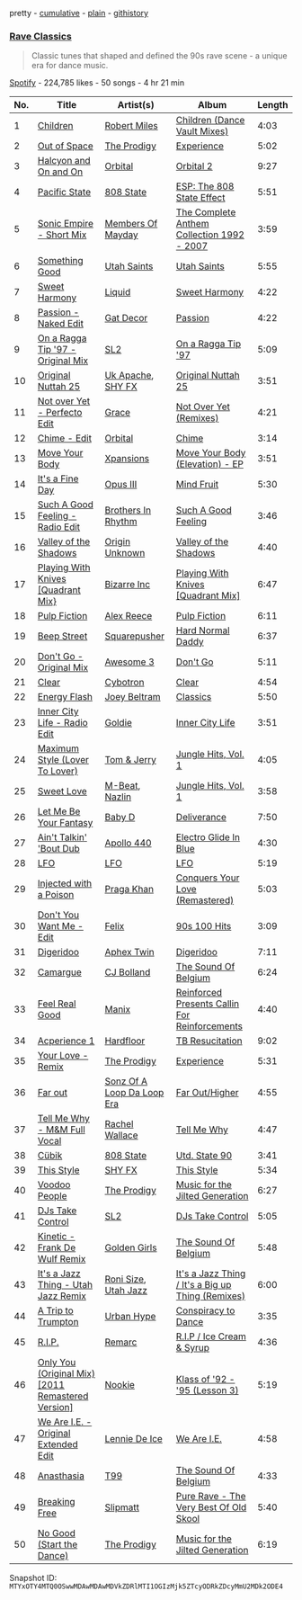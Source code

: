 pretty - [cumulative](/playlists/cumulative/37i9dQZF1DX8cbjeZ4UYIG.md) - [plain](/playlists/plain/37i9dQZF1DX8cbjeZ4UYIG) - [githistory](https://github.githistory.xyz/mackorone/spotify-playlist-archive/blob/main/playlists/plain/37i9dQZF1DX8cbjeZ4UYIG)

### [Rave Classics](https://open.spotify.com/playlist/37i9dQZF1DX8cbjeZ4UYIG)

> Classic tunes that shaped and defined the 90s rave scene \- a unique era for dance music.

[Spotify](https://open.spotify.com/user/spotify) - 224,785 likes - 50 songs - 4 hr 21 min

| No. | Title | Artist(s) | Album | Length |
|---|---|---|---|---|
| 1 | [Children](https://open.spotify.com/track/4wtR6HB3XekEengMX17cpc) | [Robert Miles](https://open.spotify.com/artist/2YVF0Ou5zIc4mpgtLIlGN0) | [Children \(Dance Vault Mixes\)](https://open.spotify.com/album/5vwm8dEf7xGTqUAas8zGdC) | 4:03 |
| 2 | [Out of Space](https://open.spotify.com/track/6cYJBIE9FC1QAoPw5EhdLA) | [The Prodigy](https://open.spotify.com/artist/4k1ELeJKT1ISyDv8JivPpB) | [Experience](https://open.spotify.com/album/7uSC6NXKlE3zGo0mu8Ik5r) | 5:02 |
| 3 | [Halcyon and On and On](https://open.spotify.com/track/5xcunlfaZvD9BDQsLONI7A) | [Orbital](https://open.spotify.com/artist/3csPCeXsj2wezyvkRFzvmV) | [Orbital 2](https://open.spotify.com/album/1JYyYFJSYrXMHLe7Dz1B3W) | 9:27 |
| 4 | [Pacific State](https://open.spotify.com/track/2h7w0KHwHbx4WbG6WxjO7U) | [808 State](https://open.spotify.com/artist/7hFdUW64G4iU1tz46ITRfN) | [ESP: The 808 State Effect](https://open.spotify.com/album/0mwlWFUpsVDeDw5kkUlDzV) | 5:51 |
| 5 | [Sonic Empire \- Short Mix](https://open.spotify.com/track/4qAu9FbxaULlca8tvHI8Tl) | [Members Of Mayday](https://open.spotify.com/artist/76QERaQEFTh2VKRUL7wz7m) | [The Complete Anthem Collection 1992 \- 2007](https://open.spotify.com/album/3Npjea52mXpWbrxaobH0rj) | 3:59 |
| 6 | [Something Good](https://open.spotify.com/track/22AvpWbOtNTiem8jKDk8QO) | [Utah Saints](https://open.spotify.com/artist/2KB6LGMBaOYYYdvvgyptFH) | [Utah Saints](https://open.spotify.com/album/75Nl51OzRYnIsJEYcY10Bz) | 5:55 |
| 7 | [Sweet Harmony](https://open.spotify.com/track/2P79o8njc5X9NbgiGbRwpx) | [Liquid](https://open.spotify.com/artist/4wxJRtX2kEmKXtr0mMzHr9) | [Sweet Harmony](https://open.spotify.com/album/2SyBDNNhCrhgxQDBCvNcZ3) | 4:22 |
| 8 | [Passion \- Naked Edit](https://open.spotify.com/track/0ZBPWoRkfZ8SLcDJaFnkUu) | [Gat Decor](https://open.spotify.com/artist/6wbsiIvg0rsbL9JlLAH9GA) | [Passion](https://open.spotify.com/album/4F74H7yribKYcseNcUvgv5) | 4:22 |
| 9 | [On a Ragga Tip '97 \- Original Mix](https://open.spotify.com/track/7gX6Y2jhsrVqu9qIrxpPof) | [SL2](https://open.spotify.com/artist/30TgkkBf0juP46UUwEYawn) | [On a Ragga Tip '97](https://open.spotify.com/album/6HuS4ewokxN2PuHtyKsaPI) | 5:09 |
| 10 | [Original Nuttah 25](https://open.spotify.com/track/55K24vPjLgAX8yLAq8fErj) | [Uk Apache](https://open.spotify.com/artist/0YE17nrGKTk37bcKpKVUvi), [SHY FX](https://open.spotify.com/artist/5oDtp2FC8VqBjTx1aT4P5j) | [Original Nuttah 25](https://open.spotify.com/album/3CDghMhp5uTwVQVZ9vBVm5) | 3:51 |
| 11 | [Not over Yet \- Perfecto Edit](https://open.spotify.com/track/5WdcLFYroa1wGlPSaNMQ29) | [Grace](https://open.spotify.com/artist/1DlbW0TOOja6uqR4CHAaeg) | [Not Over Yet \(Remixes\)](https://open.spotify.com/album/4XUF3D8QpVeBGqHrwNcZCw) | 4:21 |
| 12 | [Chime \- Edit](https://open.spotify.com/track/5LOKOBboMIbi4moxpjuFL5) | [Orbital](https://open.spotify.com/artist/3csPCeXsj2wezyvkRFzvmV) | [Chime](https://open.spotify.com/album/5Q5TZTTdvn7njWWGNjlJdm) | 3:14 |
| 13 | [Move Your Body](https://open.spotify.com/track/1VLEbclmTbYS9Rdp1b90Yf) | [Xpansions](https://open.spotify.com/artist/2oSihaE9ObkcZVx2LAxySj) | [Move Your Body \(Elevation\) \- EP](https://open.spotify.com/album/1lzDLTMaIPXUVoVfaADink) | 3:51 |
| 14 | [It's a Fine Day](https://open.spotify.com/track/67Hp634KZbo9B5WMsJOalE) | [Opus III](https://open.spotify.com/artist/1hQuWl1dueM7ChRUZRn05z) | [Mind Fruit](https://open.spotify.com/album/5qPIkrDnqxksLOFpFYqvEz) | 5:30 |
| 15 | [Such A Good Feeling \- Radio Edit](https://open.spotify.com/track/6eKyW6xYhzQQLq1Rff5uh2) | [Brothers In Rhythm](https://open.spotify.com/artist/0f2HTJx4jowMoiHBH4GzdU) | [Such A Good Feeling](https://open.spotify.com/album/76IesqEEpKbaN6zDzJVhXp) | 3:46 |
| 16 | [Valley of the Shadows](https://open.spotify.com/track/6fzwardfFs6sVfNA5R1ypt) | [Origin Unknown](https://open.spotify.com/artist/6kvXn2MzCLCtsAqf5nbmho) | [Valley of the Shadows](https://open.spotify.com/album/5fWVvxaSJgpESrUvNIk9PF) | 4:40 |
| 17 | [Playing With Knives \[Quadrant Mix}](https://open.spotify.com/track/3ToxQ1h56CW3lA2zcGtODh) | [Bizarre Inc](https://open.spotify.com/artist/07lbidCU8ZwtNCUrmaO0QU) | [Playing With Knives \[Quadrant Mix\]](https://open.spotify.com/album/1q4NYQT20Fb9kN16yZ3OHM) | 6:47 |
| 18 | [Pulp Fiction](https://open.spotify.com/track/4bsF2ZJgmq2JiDfyIV3CaX) | [Alex Reece](https://open.spotify.com/artist/74AkwPErO7y6jYZwR7ggJA) | [Pulp Fiction](https://open.spotify.com/album/7CrelOKM75tC3HaQ8a7dsV) | 6:11 |
| 19 | [Beep Street](https://open.spotify.com/track/4ygcdmPyBFEaf25SEEsKrz) | [Squarepusher](https://open.spotify.com/artist/4mtHSXwIHihO6MWNq5Qoko) | [Hard Normal Daddy](https://open.spotify.com/album/1CPBXIsx6Km7ZvDmvM0gYS) | 6:37 |
| 20 | [Don't Go \- Original Mix](https://open.spotify.com/track/7DOgJIDxCOsPYHXQZIuseF) | [Awesome 3](https://open.spotify.com/artist/4qonlcYcLvt22gP54K6oeL) | [Don't Go](https://open.spotify.com/album/70T1jyWOTEWxuvLIQjg1km) | 5:11 |
| 21 | [Clear](https://open.spotify.com/track/5NKHUvpRs7zr0yOQjx8Exr) | [Cybotron](https://open.spotify.com/artist/5Mr6zawZ90BzjY14EROmSm) | [Clear](https://open.spotify.com/album/2a81I8YLdT49A5LWHxetcC) | 4:54 |
| 22 | [Energy Flash](https://open.spotify.com/track/46ddej1ibGIgs58H0wakoK) | [Joey Beltram](https://open.spotify.com/artist/4OW0w5K2UNaWtbpRqzWqI0) | [Classics](https://open.spotify.com/album/28lpBShPdRMmQxT2kEAKMq) | 5:50 |
| 23 | [Inner City Life \- Radio Edit](https://open.spotify.com/track/4TOIdyhxz1xgAlrrz2HHhT) | [Goldie](https://open.spotify.com/artist/2SYqJ3uDLLXZNyZdLKBy4M) | [Inner City Life](https://open.spotify.com/album/3nlPv0dIcF8CNaiVzsHBsY) | 3:51 |
| 24 | [Maximum Style \(Lover To Lover\)](https://open.spotify.com/track/5aqLROQOpWX2H8Q3b0IB6b) | [Tom & Jerry](https://open.spotify.com/artist/11XdPK1p3uSxX0qiBy5WBZ) | [Jungle Hits, Vol\. 1](https://open.spotify.com/album/6ajFWIR0zVPWu3cBj68B4z) | 4:05 |
| 25 | [Sweet Love](https://open.spotify.com/track/2XdL95Ifg9gysRDpFWNYWt) | [M\-Beat](https://open.spotify.com/artist/42tN6kVgx34E0Oqk2nef4g), [Nazlin](https://open.spotify.com/artist/7EHyk9B3KdWJFIbMpte5GL) | [Jungle Hits, Vol\. 1](https://open.spotify.com/album/6ajFWIR0zVPWu3cBj68B4z) | 3:58 |
| 26 | [Let Me Be Your Fantasy](https://open.spotify.com/track/5NrSz7dRurN8VjHpFuRgph) | [Baby D](https://open.spotify.com/artist/33ZOI0WTjYkLh5WuwucLhc) | [Deliverance](https://open.spotify.com/album/2l6eqXAWTJD43002cCPiYn) | 7:50 |
| 27 | [Ain't Talkin' 'Bout Dub](https://open.spotify.com/track/0lk1zdGFPEv6U7omOAqhSs) | [Apollo 440](https://open.spotify.com/artist/37f9cjf8Ic4t7vYNRYAzI7) | [Electro Glide In Blue](https://open.spotify.com/album/5SBkxQjY7zgrKDrpz6vcV8) | 4:30 |
| 28 | [LFO](https://open.spotify.com/track/0BELfOcufjLMZkfPu2p7K5) | [LFO](https://open.spotify.com/artist/2M0T4a1pkOC5nifN9W6e9e) | [LFO](https://open.spotify.com/album/7a2ja1S9hGEDBTO91uoj6n) | 5:19 |
| 29 | [Injected with a Poison](https://open.spotify.com/track/6pjNPFhhzSho4EYffiV8Pa) | [Praga Khan](https://open.spotify.com/artist/571MZ41OAhLQwOHzW6XfRb) | [Conquers Your Love \(Remastered\)](https://open.spotify.com/album/1TvcBifosVJDio8eHJjuoz) | 5:03 |
| 30 | [Don't You Want Me \- Edit](https://open.spotify.com/track/5xmZDSLfUKwgTxfEqVv7g0) | [Felix](https://open.spotify.com/artist/6iRRErKYy1iojOaJoq6Ltk) | [90s 100 Hits](https://open.spotify.com/album/6odcotWv2xd7NP7RrGBS5b) | 3:09 |
| 31 | [Digeridoo](https://open.spotify.com/track/3QSQbRPGDky3vRmXVeP8iU) | [Aphex Twin](https://open.spotify.com/artist/6kBDZFXuLrZgHnvmPu9NsG) | [Digeridoo](https://open.spotify.com/album/1yDakrbF2ddXhBd6c8bV0G) | 7:11 |
| 32 | [Camargue](https://open.spotify.com/track/3W6LDkmCTlAktnIt9yQrY3) | [CJ Bolland](https://open.spotify.com/artist/51OKtNtm24ALAjAHBMiFng) | [The Sound Of Belgium](https://open.spotify.com/album/26u7ERyW4UR9xC4RjrxXoN) | 6:24 |
| 33 | [Feel Real Good](https://open.spotify.com/track/0JaqIqqFzNkQFoCJTFrakV) | [Manix](https://open.spotify.com/artist/3NxpC1snwKVakSDm2hLNsI) | [Reinforced Presents Callin For Reinforcements](https://open.spotify.com/album/5w8cU8ixaBD5NjjNnFG7mA) | 4:40 |
| 34 | [Acperience 1](https://open.spotify.com/track/2IQ61J0AFfjnxBm4lQEU0W) | [Hardfloor](https://open.spotify.com/artist/6z9JhbmcTrVKITp9ah4mJk) | [TB Resucitation](https://open.spotify.com/album/2ucG4BEW3uOUQgjdJ9c5GN) | 9:02 |
| 35 | [Your Love \- Remix](https://open.spotify.com/track/6vsy0Bg3BeAyq7INPGEA2o) | [The Prodigy](https://open.spotify.com/artist/4k1ELeJKT1ISyDv8JivPpB) | [Experience](https://open.spotify.com/album/7uSC6NXKlE3zGo0mu8Ik5r) | 5:31 |
| 36 | [Far out](https://open.spotify.com/track/72qHsDcLYFyPTqKAmQcm4h) | [Sonz Of A Loop Da Loop Era](https://open.spotify.com/artist/7BVU0VCeUMAa18zDX5mOyh) | [Far Out/Higher](https://open.spotify.com/album/3OGpPRrKarUlNG4bF4sn6M) | 4:55 |
| 37 | [Tell Me Why \- M&M Full Vocal](https://open.spotify.com/track/0aGRKtwhsZuirMYWtdOn1Y) | [Rachel Wallace](https://open.spotify.com/artist/2wfU1vhvZxd5wBQFsWkH5b) | [Tell Me Why](https://open.spotify.com/album/2EvVTKuwdx4574wjfvYOnG) | 4:47 |
| 38 | [Cübik](https://open.spotify.com/track/5BxETnZ8Dzm86jcuFAozOa) | [808 State](https://open.spotify.com/artist/7hFdUW64G4iU1tz46ITRfN) | [Utd\. State 90](https://open.spotify.com/album/7DWTuqhMmJIE9Py0e8Wa5C) | 3:41 |
| 39 | [This Style](https://open.spotify.com/track/2rYo8S1hlnyx7aH9h87So2) | [SHY FX](https://open.spotify.com/artist/5oDtp2FC8VqBjTx1aT4P5j) | [This Style](https://open.spotify.com/album/7acwlv5XvgMfSXtGQiMnDR) | 5:34 |
| 40 | [Voodoo People](https://open.spotify.com/track/0UzhQhSjlIiNHqozH0tKHl) | [The Prodigy](https://open.spotify.com/artist/4k1ELeJKT1ISyDv8JivPpB) | [Music for the Jilted Generation](https://open.spotify.com/album/05yevdRXvaX6KGRaZehaDW) | 6:27 |
| 41 | [DJs Take Control](https://open.spotify.com/track/4BBQFns2zAlQHdIvEpVG2p) | [SL2](https://open.spotify.com/artist/30TgkkBf0juP46UUwEYawn) | [DJs Take Control](https://open.spotify.com/album/57CmPHHFqK8aa3Yknb3hQW) | 5:05 |
| 42 | [Kinetic \- Frank De Wulf Remix](https://open.spotify.com/track/1rEwHLv7SHNSFhmOLx6svp) | [Golden Girls](https://open.spotify.com/artist/03H68X0SYi03kXB8Lj0OR2) | [The Sound Of Belgium](https://open.spotify.com/album/26u7ERyW4UR9xC4RjrxXoN) | 5:48 |
| 43 | [It's a Jazz Thing \- Utah Jazz Remix](https://open.spotify.com/track/5eoOlqmQgdThwZolUnW6OH) | [Roni Size](https://open.spotify.com/artist/5UjqeSp9dX6Nrge7WdDukr), [Utah Jazz](https://open.spotify.com/artist/1qDIEHxFTJPRYmLO40RL5e) | [It's a Jazz Thing / It's a Big up Thing \(Remixes\)](https://open.spotify.com/album/2IeYXZiKQaxmd5xXeQm8db) | 6:00 |
| 44 | [A Trip to Trumpton](https://open.spotify.com/track/2XOZtfX5jRhHClanQCQKCB) | [Urban Hype](https://open.spotify.com/artist/3bc9afAmYFjpZAlUCdivKO) | [Conspiracy to Dance](https://open.spotify.com/album/5ZZWCQDEpQP09K6GyDziTd) | 3:35 |
| 45 | [R.I.P.](https://open.spotify.com/track/1SHNtEYq8rz1MnCpAQVHnP) | [Remarc](https://open.spotify.com/artist/0nCxyI85p7XgWv2LLv4S9d) | [R.I.P / Ice Cream & Syrup](https://open.spotify.com/album/5RX5DEe12BK2L8FCCPQv3W) | 4:36 |
| 46 | [Only You \(Original Mix\) \[2011 Remastered Version\]](https://open.spotify.com/track/2Sn0kVVniQtPXHy3yqRwNt) | [Nookie](https://open.spotify.com/artist/491cHKkjRVcGaChy40l4Bh) | [Klass of '92 \- '95 \(Lesson 3\)](https://open.spotify.com/album/5mH05vKa8zsJWULxSjaySm) | 5:19 |
| 47 | [We Are I.E\. \- Original Extended Edit](https://open.spotify.com/track/7Li4jlU5MVqS5f3J2ooviA) | [Lennie De Ice](https://open.spotify.com/artist/5FlgrBF71OneBX2lLRe4Tj) | [We Are I.E.](https://open.spotify.com/album/0tZD3DurMqNzntpB60M5cH) | 4:58 |
| 48 | [Anasthasia](https://open.spotify.com/track/5uEjOkEKaOs5BFkGGahSR7) | [T99](https://open.spotify.com/artist/7A6k2eqQT5MnGj6Mq9vwcS) | [The Sound Of Belgium](https://open.spotify.com/album/26u7ERyW4UR9xC4RjrxXoN) | 4:33 |
| 49 | [Breaking Free](https://open.spotify.com/track/6IRt1vOT1AyMpmhfTZLDy8) | [Slipmatt](https://open.spotify.com/artist/0F71ra6iKMvn6ndmnaM2Lr) | [Pure Rave \- The Very Best Of Old Skool](https://open.spotify.com/album/3v5BpAStWBBZpyHr1wsngS) | 5:40 |
| 50 | [No Good \(Start the Dance\)](https://open.spotify.com/track/6B8Sm7JafUT6zMfMkWWnH0) | [The Prodigy](https://open.spotify.com/artist/4k1ELeJKT1ISyDv8JivPpB) | [Music for the Jilted Generation](https://open.spotify.com/album/05yevdRXvaX6KGRaZehaDW) | 6:19 |

Snapshot ID: `MTYxOTY4MTQ0OSwwMDAwMDAwMDVkZDRlMTI1OGIzMjk5ZTcyODRkZDcyMmU2MDk2ODE4`
